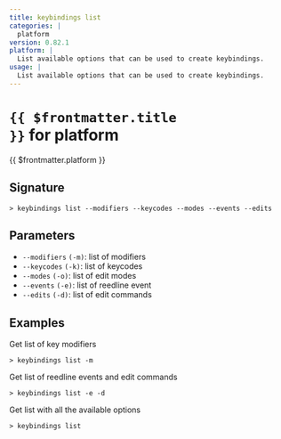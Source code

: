 ```yaml
---
title: keybindings list
categories: |
  platform
version: 0.82.1
platform: |
  List available options that can be used to create keybindings.
usage: |
  List available options that can be used to create keybindings.
---
```


# <code>{{ $frontmatter.title }}</code> for platform

<div class='command-title'>{{ $frontmatter.platform }}</div>

## Signature

```> keybindings list --modifiers --keycodes --modes --events --edits```

## Parameters

 -  `--modifiers` `(-m)`: list of modifiers
 -  `--keycodes` `(-k)`: list of keycodes
 -  `--modes` `(-o)`: list of edit modes
 -  `--events` `(-e)`: list of reedline event
 -  `--edits` `(-d)`: list of edit commands

## Examples

Get list of key modifiers
```shell
> keybindings list -m

```

Get list of reedline events and edit commands
```shell
> keybindings list -e -d

```

Get list with all the available options
```shell
> keybindings list

```
